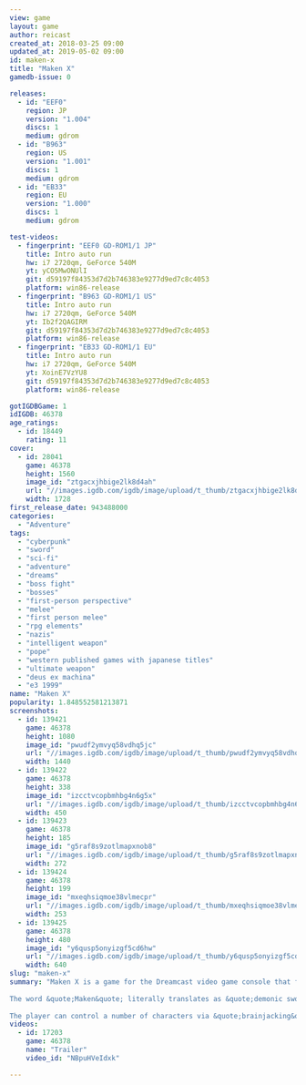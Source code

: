 ```yaml
---
view: game
layout: game
author: reicast
created_at: 2018-03-25 09:00
updated_at: 2019-05-02 09:00
id: maken-x
title: "Maken X"
gamedb-issue: 0

releases:
  - id: "EEF0"
    region: JP
    version: "1.004"
    discs: 1
    medium: gdrom
  - id: "B963"
    region: US
    version: "1.001"
    discs: 1
    medium: gdrom
  - id: "EB33"
    region: EU
    version: "1.000"
    discs: 1
    medium: gdrom

test-videos:
  - fingerprint: "EEF0 GD-ROM1/1 JP"
    title: Intro auto run
    hw: i7 2720qm, GeForce 540M
    yt: yCO5MwONUlI
    git: d59197f84353d7d2b746383e9277d9ed7c8c4053
    platform: win86-release
  - fingerprint: "B963 GD-ROM1/1 US"
    title: Intro auto run
    hw: i7 2720qm, GeForce 540M
    yt: Ib2f2QAGIRM
    git: d59197f84353d7d2b746383e9277d9ed7c8c4053
    platform: win86-release
  - fingerprint: "EB33 GD-ROM1/1 EU"
    title: Intro auto run
    hw: i7 2720qm, GeForce 540M
    yt: XoinE7VzYU8
    git: d59197f84353d7d2b746383e9277d9ed7c8c4053
    platform: win86-release

gotIGDBGame: 1
idIGDB: 46378
age_ratings:
  - id: 18449
    rating: 11
cover:
  - id: 28041
    game: 46378
    height: 1560
    image_id: "ztgacxjhbige2lk8d4ah"
    url: "//images.igdb.com/igdb/image/upload/t_thumb/ztgacxjhbige2lk8d4ah.jpg"
    width: 1728
first_release_date: 943488000
categories:
  - "Adventure"
tags:
  - "cyberpunk"
  - "sword"
  - "sci-fi"
  - "adventure"
  - "dreams"
  - "boss fight"
  - "bosses"
  - "first-person perspective"
  - "melee"
  - "first person melee"
  - "rpg elements"
  - "nazis"
  - "intelligent weapon"
  - "pope"
  - "western published games with japanese titles"
  - "ultimate weapon"
  - "deus ex machina"
  - "e3 1999"
name: "Maken X"
popularity: 1.848552581213871
screenshots:
  - id: 139421
    game: 46378
    height: 1080
    image_id: "pwudf2ymvyq58vdhq5jc"
    url: "//images.igdb.com/igdb/image/upload/t_thumb/pwudf2ymvyq58vdhq5jc.jpg"
    width: 1440
  - id: 139422
    game: 46378
    height: 338
    image_id: "izcctvcopbmhbg4n6g5x"
    url: "//images.igdb.com/igdb/image/upload/t_thumb/izcctvcopbmhbg4n6g5x.jpg"
    width: 450
  - id: 139423
    game: 46378
    height: 185
    image_id: "g5raf8s9zotlmapxnob8"
    url: "//images.igdb.com/igdb/image/upload/t_thumb/g5raf8s9zotlmapxnob8.jpg"
    width: 272
  - id: 139424
    game: 46378
    height: 199
    image_id: "mxeqhsiqmoe38vlmecpr"
    url: "//images.igdb.com/igdb/image/upload/t_thumb/mxeqhsiqmoe38vlmecpr.jpg"
    width: 253
  - id: 139425
    game: 46378
    height: 480
    image_id: "y6qusp5onyizgf5cd6hw"
    url: "//images.igdb.com/igdb/image/upload/t_thumb/y6qusp5onyizgf5cd6hw.jpg"
    width: 640
slug: "maken-x"
summary: "Maken X is a game for the Dreamcast video game console that fits into an subgenre of &quote;first-person slashers&quote;. The game is mainly regarded as a first-person action game because of the realistic elements in gameplay. It is unique in that the main character is the weapon (Maken), rather than a person. 
 
The word &quote;Maken&quote; literally translates as &quote;demonic sword&quote;. On the title screen, the &quote;X&quote; is shown to stand for deus ex machina (Latin for &quote;god out of the machine&quote;). 
 
The player can control a number of characters via &quote;brainjacking&quote;, which leaves the person a vegetable. The woman displayed on the boxart is the first person controlled when the facility that Maken was created at comes under attack."
videos:
  - id: 17203
    game: 46378
    name: "Trailer"
    video_id: "NBpuHVeIdxk"

---
```

